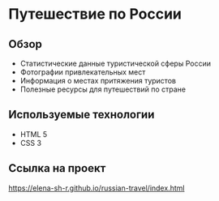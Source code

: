 # Путешествие по России

## Обзор
* Статистические данные туристической сферы России
* Фотографии привлекательных мест
* Информация о местах притяжения туристов
* Полезные ресурсы для путешествий по стране

## Используемые технологии
* HTML 5
* CSS 3

## Ссылка на проект
https://elena-sh-r.github.io/russian-travel/index.html
